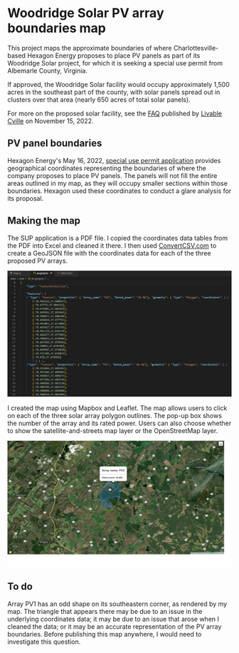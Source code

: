 # Woodridge Solar PV array boundaries map

This project maps the approximate boundaries of where Charlottesville-based Hexagon Energy proposes to place PV panels as part of its Woodridge Solar project, for which 
it is seeking a special use permit from Albemarle County, Virginia.

If approved, the Woodridge Solar facility would occupy approximately 1,500 acres in the southeast part of the county, with solar panels spread out in clusters over
that area (nearly 650 acres of total solar panels). 

For more on the proposed solar facility, see the [FAQ](https://myneighborsgroup.files.wordpress.com/2022/11/woodbridge-solar-faq-by-livable-cville.pdf) published 
by [Livable Cville](https://livablecville.org/) on November 15, 2022.

## PV panel boundaries
Hexagon Energy's May 16, 2022, [special use permit application](https://lfweb.albemarle.org/WebLink/DocView.aspx?id=1490382&dbid=0&repo=CountyofAlbemarle&cr=1) provides
geographical coordinates representing the boundaries of where the company proposes to place PV panels. The panels will not fill the entire areas outlined in my map, as
they will occupy smaller sections within those boundaries. Hexagon used these coordinates to conduct a glare analysis for its proposal.

## Making the map
The SUP application is a PDF file. I copied the coordinates data tables from the PDF into Excel and cleaned it there. I then used 
[ConvertCSV.com](https://www.convertcsv.com/) to create a GeoJSON file with the coordinates data for each of the three proposed PV arrays. 

![Screenshot of data from a GeoJSON file showing geographical coordinates for two PV arrays](geojson_image.png)

I created the map using Mapbox and Leaflet. The map allows users to click on each of the three solar array polygon outlines. The pop-up box shows the number of the array
and its rated power. Users can also choose whether to show the satellite-and-streets map layer or the OpenStreetMap layer.

![Outlines of three polygons on a map with a satellite view of a rural area, with a popup box for one of the polygons showing array name PV3 and rated power of 26 MW](Map_popup.png)

## To do
Array PV1 has an odd shape on its southeastern corner, as rendered by my map. The triangle that appears there may be due to an issue in the underlying coordinates data;
it may be due to an issue that arose when I cleaned the data; or it may be an accurate representation of the PV array boundaries. Before publishing this map anywhere, I 
would need to investigate this question. 
